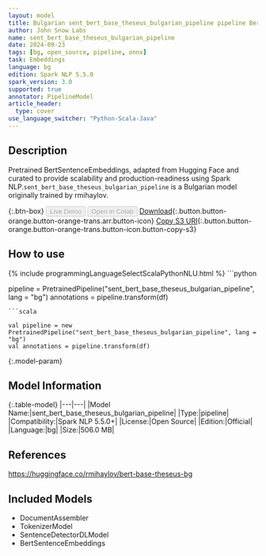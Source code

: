 ```yaml
---
layout: model
title: Bulgarian sent_bert_base_theseus_bulgarian_pipeline pipeline BertSentenceEmbeddings from rmihaylov
author: John Snow Labs
name: sent_bert_base_theseus_bulgarian_pipeline
date: 2024-09-23
tags: [bg, open_source, pipeline, onnx]
task: Embeddings
language: bg
edition: Spark NLP 5.5.0
spark_version: 3.0
supported: true
annotator: PipelineModel
article_header:
  type: cover
use_language_switcher: "Python-Scala-Java"
---
```


## Description

Pretrained BertSentenceEmbeddings, adapted from Hugging Face and curated to provide scalability and production-readiness using Spark NLP.`sent_bert_base_theseus_bulgarian_pipeline` is a Bulgarian model originally trained by rmihaylov.

{:.btn-box}
<button class="button button-orange" disabled>Live Demo</button>
<button class="button button-orange" disabled>Open in Colab</button>
[Download](https://s3.amazonaws.com/auxdata.johnsnowlabs.com/public/models/sent_bert_base_theseus_bulgarian_pipeline_bg_5.5.0_3.0_1727109613013.zip){:.button.button-orange.button-orange-trans.arr.button-icon}
[Copy S3 URI](s3://auxdata.johnsnowlabs.com/public/models/sent_bert_base_theseus_bulgarian_pipeline_bg_5.5.0_3.0_1727109613013.zip){:.button.button-orange.button-orange-trans.button-icon.button-copy-s3}

## How to use



<div class="tabs-box" markdown="1">
{% include programmingLanguageSelectScalaPythonNLU.html %}
```python

pipeline = PretrainedPipeline("sent_bert_base_theseus_bulgarian_pipeline", lang = "bg")
annotations =  pipeline.transform(df)   

```
```scala

val pipeline = new PretrainedPipeline("sent_bert_base_theseus_bulgarian_pipeline", lang = "bg")
val annotations = pipeline.transform(df)

```
</div>

{:.model-param}
## Model Information

{:.table-model}
|---|---|
|Model Name:|sent_bert_base_theseus_bulgarian_pipeline|
|Type:|pipeline|
|Compatibility:|Spark NLP 5.5.0+|
|License:|Open Source|
|Edition:|Official|
|Language:|bg|
|Size:|506.0 MB|

## References

https://huggingface.co/rmihaylov/bert-base-theseus-bg

## Included Models

- DocumentAssembler
- TokenizerModel
- SentenceDetectorDLModel
- BertSentenceEmbeddings